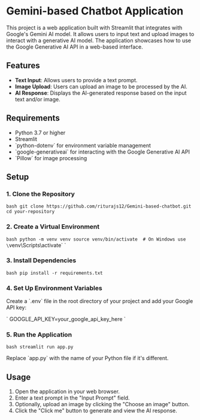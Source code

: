 # Gemini-based Chatbot Application

This project is a web application built with Streamlit that integrates with Google's Gemini AI model. It allows users to input text and upload images to interact with a generative AI model. The application showcases how to use the Google Generative AI API in a web-based interface.

## Features

- **Text Input**: Allows users to provide a text prompt.
- **Image Upload**: Users can upload an image to be processed by the AI.
- **AI Response**: Displays the AI-generated response based on the input text and/or image.

## Requirements

- Python 3.7 or higher
- Streamlit
- \`python-dotenv\` for environment variable management
- \`google-generativeai\` for interacting with the Google Generative AI API
- \`Pillow\` for image processing

## Setup

### 1. Clone the Repository

`bash
git clone https://github.com/riturajs12/Gemini-based-chatbot.git
cd your-repository
`

### 2. Create a Virtual Environment

`bash
python -m venv venv
source venv/bin/activate  # On Windows use \`venv\\Scripts\\activate\`
`

### 3. Install Dependencies

`bash
pip install -r requirements.txt
`

### 4. Set Up Environment Variables

Create a \`.env\` file in the root directory of your project and add your Google API key:

\`
GOOGLE_API_KEY=your_google_api_key_here
\`

### 5. Run the Application

`bash
streamlit run app.py
`

Replace \`app.py\` with the name of your Python file if it's different.

## Usage

1. Open the application in your web browser.
2. Enter a text prompt in the "Input Prompt" field.
3. Optionally, upload an image by clicking the "Choose an image" button.
4. Click the "Click me" button to generate and view the AI response.
